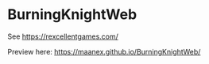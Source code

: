 # BurningKnightWeb
See https://rexcellentgames.com/

Preview here: https://maanex.github.io/BurningKnightWeb/
